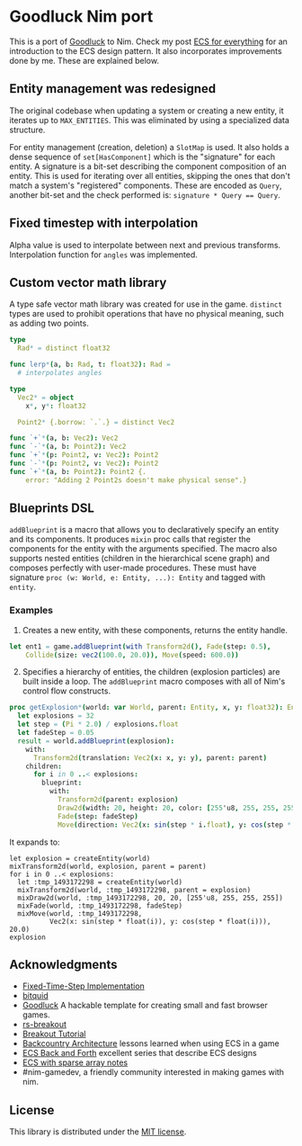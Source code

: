 # Goodluck Nim port

This is a port of [Goodluck](https://github.com/piesku/goodluck) to Nim.
Check my post [ECS for everything](docs/post.rst) for an introduction to the ECS design pattern.
It also incorporates improvements done by me. These are explained below.

## Entity management was redesigned

The original codebase when updating a system or creating a new entity, it iterates up
to ``MAX_ENTITIES``. This was eliminated by using a specialized data structure.

For entity management (creation, deletion) a ``SlotMap`` is used. It also holds
a dense sequence of ``set[HasComponent]`` which is the "signature" for each entity.
A signature is a bit-set describing the component composition of an entity.
This is used for iterating over all entities, skipping the ones that don't match a system's "registered" components.
These are encoded as `Query`, another bit-set and the check performed is: `signature * Query == Query`.

## Fixed timestep with interpolation

Alpha value is used to interpolate between next and previous transforms. Interpolation function
for `angles` was implemented.

## Custom vector math library

A type safe vector math library was created for use in the game. ``distinct`` types are
used to prohibit operations that have no physical meaning, such as adding two points.

```nim
type
  Rad* = distinct float32

func lerp*(a, b: Rad, t: float32): Rad =
  # interpolates angles

type
  Vec2* = object
    x*, y*: float32

  Point2* {.borrow: `.`.} = distinct Vec2

func `+`*(a, b: Vec2): Vec2
func `-`*(a, b: Point2): Vec2
func `+`*(p: Point2, v: Vec2): Point2
func `-`*(p: Point2, v: Vec2): Point2
func `+`*(a, b: Point2): Point2 {.
    error: "Adding 2 Point2s doesn't make physical sense".}
```

## Blueprints DSL

``addBlueprint`` is a macro that allows you to declaratively specify an entity and its components.
It produces ``mixin`` proc calls that register the components for the entity with the arguments specified.
The macro also supports nested entities (children in the hierarchical scene graph) and composes perfectly
with user-made procedures. These must have signature ``proc (w: World, e: Entity, ...): Entity``
and tagged with ``entity``.

### Examples

1. Creates a new entity, with these components, returns the entity handle.

```nim
let ent1 = game.addBlueprint(with Transform2d(), Fade(step: 0.5),
    Collide(size: vec2(100.0, 20.0)), Move(speed: 600.0))
```

2. Specifies a hierarchy of entities, the children (explosion particles) are built inside a loop.
The `addBlueprint` macro composes with all of Nim's control flow constructs.

```nim
proc getExplosion*(world: var World, parent: Entity, x, y: float32): Entity =
  let explosions = 32
  let step = (Pi * 2.0) / explosions.float
  let fadeStep = 0.05
  result = world.addBlueprint(explosion):
    with:
      Transform2d(translation: Vec2(x: x, y: y), parent: parent)
    children:
      for i in 0 ..< explosions:
        blueprint:
          with:
            Transform2d(parent: explosion)
            Draw2d(width: 20, height: 20, color: [255'u8, 255, 255, 255])
            Fade(step: fadeStep)
            Move(direction: Vec2(x: sin(step * i.float), y: cos(step * i.float)), speed: 20.0)
```

It expands to:

```
let explosion = createEntity(world)
mixTransform2d(world, explosion, parent = parent)
for i in 0 ..< explosions:
  let :tmp_1493172298 = createEntity(world)
  mixTransform2d(world, :tmp_1493172298, parent = explosion)
  mixDraw2d(world, :tmp_1493172298, 20, 20, [255'u8, 255, 255, 255])
  mixFade(world, :tmp_1493172298, fadeStep)
  mixMove(world, :tmp_1493172298,
          Vec2(x: sin(step * float(i)), y: cos(step * float(i))), 20.0)
explosion
```

## Acknowledgments

- [Fixed-Time-Step Implementation](http://lspiroengine.com/?p=378)
- [bitquid](http://bitsquid.blogspot.com/2014/10/building-data-oriented-entity-system.html)
- [Goodluck](https://github.com/piesku/goodluck) A hackable template for creating small and fast browser games.
- [rs-breakout](https://github.com/michalbe/rs-breakout)
- [Breakout Tutorial](https://github.com/piesku/breakout/tree/tutorial)
- [Backcountry Architecture](https://piesku.com/backcountry/architecture) lessons learned when using ECS in a game
- [ECS Back and Forth](https://skypjack.github.io/2019-02-14-ecs-baf-part-1/) excellent series that describe ECS designs
- [ECS with sparse array notes](https://gist.github.com/dakom/82551fff5d2b843cbe1601bbaff2acbf)
- #nim-gamedev, a friendly community interested in making games with nim.

## License
This library is distributed under the [MIT license](LICENSE).
